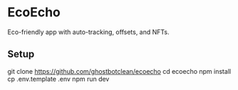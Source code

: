 # EcoEcho
Eco-friendly app with auto-tracking, offsets, and NFTs.

## Setup
git clone https://github.com/ghostbotclean/ecoecho
cd ecoecho
npm install
cp .env.template .env
npm run dev
